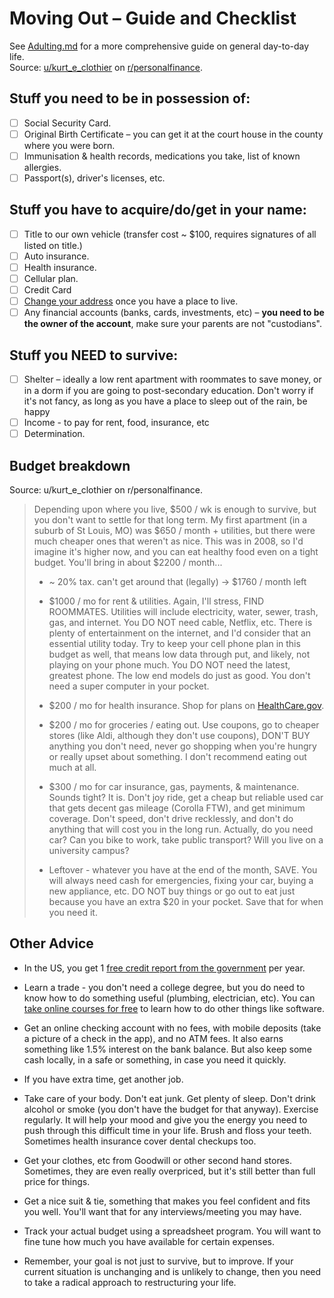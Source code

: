 # Moving Out – Guide and Checklist
See [Adulting.md](https://github.com/ThatAlexTRM/adulting/blob/main/Adulting.md) for a more comprehensive guide on general day-to-day life.  
Source: [u/kurt\_e\_clothier](https://www.reddit.com/user/kurt_e_clothier/) on [r/personalfinance](https://www.reddit.com/r/personalfinance/comments/bbvqqo/my_mother_recently_told_me_that_i_have_to_move/).

## Stuff you need to be in possession of:
- [ ] Social Security Card.
- [ ] Original Birth Certificate – you can get it at the court house in the county where you were born.
- [ ] Immunisation & health records, medications you take, list of known allergies.
- [ ] Passport(s), driver's licenses, etc.

## Stuff you have to acquire/do/get in your name:
- [ ] Title to our own vehicle (transfer cost ~ $100, requires signatures of all listed on title.)
- [ ] Auto insurance.
- [ ] Health insurance.
- [ ] Cellular plan.
- [ ] Credit Card
- [ ] [Change your address](https://www.usps.com/manage/forward.htm) once you have a place to live.
- [ ] Any financial accounts (banks, cards, investments, etc) – **you need to be the owner of the account**, make sure your parents are not "custodians".

## Stuff you NEED to survive:

- [ ] Shelter –  ideally a low rent apartment with roommates to save money, or in a dorm if you are going to post-secondary education. Don't worry if it's not fancy, as long as you have a place to sleep out of the rain, be happy
- [ ] Income - to pay for rent, food, insurance, etc
- [ ] Determination.

## Budget breakdown

Source: u/kurt\_e\_clothier on r/personalfinance.

> Depending upon where you live, $500 / wk is enough to survive, but you don't want to settle for that long term. My first apartment (in a suburb of St Louis, MO) was $650 / month + utilities, but there were much cheaper ones that weren't as nice. This was in 2008, so I'd imagine it's higher now, and you can eat healthy food even on a tight budget. You'll bring in about $2200 / month...
> 
> - \~ 20% tax. can't get around that (legally) -> $1760 / month left
> 
> - $1000 / mo for rent & utilities. Again, I'll stress, FIND ROOMMATES. Utilities will include electricity, water, sewer, trash, gas, and internet. You DO NOT need cable, Netflix, etc. There is plenty of entertainment on the internet, and I'd consider that an essential utility today. Try to keep your cell phone plan in this budget as well, that means low data through put, and likely, not playing on your phone much. You DO NOT need the latest, greatest phone. The low end models do just as good. You don't need a super computer in your pocket.
> 
> - $200 / mo for health insurance. Shop for plans on [HealthCare.gov](https://www.healthcare.gov/).
> 
> - $200 / mo for groceries / eating out. Use coupons, go to cheaper stores (like Aldi, although they don't use coupons), DON'T BUY anything you don't need, never go shopping when you're hungry or really upset about something. I don't recommend eating out much at all.
> 
> - $300 / mo for car insurance, gas, payments, & maintenance. Sounds tight? It is. Don't joy ride, get a cheap but reliable used car that gets decent gas mileage (Corolla FTW), and get minimum coverage. Don't speed, don't drive recklessly, and don't do anything that will cost you in the long run. Actually, do you need car? Can you bike to work, take public transport? Will you live on a university campus?
> 
> - Leftover - whatever you have at the end of the month, SAVE. You will always need cash for emergencies, fixing your car, buying a new appliance, etc. DO NOT buy things or go out to eat just because you have an extra $20 in your pocket. Save that for when you need it.

## Other Advice

- In the US, you get 1 [free credit report from the government](https://www.usa.gov/credit-reports) per year.

- Learn a trade - you don't need a college degree, but you do need to know how to do something useful (plumbing, electrician, etc). You can [take online courses for free](http://mooc.org/) to learn how to do other things like software.

- Get an online checking account with no fees, with mobile deposits (take a picture of a check in the app), and no ATM fees. It also earns something like 1.5% interest on the bank balance. But also keep some cash locally, in a safe or something, in case you need it quickly.

- If you have extra time, get another job.

- Take care of your body. Don't eat junk. Get plenty of sleep. Don't drink alcohol or smoke (you don't have the budget for that anyway). Exercise regularly. It will help your mood and give you the energy you need to push through this difficult time in your life. Brush and floss your teeth. Sometimes health insurance cover dental checkups too.

- Get your clothes, etc from Goodwill or other second hand stores. Sometimes, they are even really overpriced, but it's still better than full price for things.

- Get a nice suit & tie, something that makes you feel confident and fits you well. You'll want that for any interviews/meeting you may have.

- Track your actual budget using a spreadsheet program. You will want to fine tune how much you have available for certain expenses.

- Remember, your goal is not just to survive, but to improve. If your current situation is unchanging and is unlikely to change, then you need to take a radical approach to restructuring your life.

